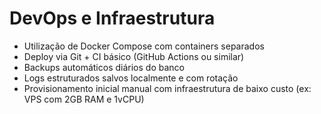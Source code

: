 # DevOps e Infraestrutura

* Utilização de Docker Compose com containers separados
* Deploy via Git + CI básico (GitHub Actions ou similar)
* Backups automáticos diários do banco
* Logs estruturados salvos localmente e com rotação
* Provisionamento inicial manual com infraestrutura de baixo custo (ex: VPS com 2GB RAM e 1vCPU)
